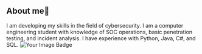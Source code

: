 ## About me👋
I am developing my skills in the field of cybersecurity. 
I am a computer engineering student with knowledge of SOC operations, basic penetration testing, and incident analysis. 
I have experience with Python, Java, C#, and SQL.
<img src="https://tryhackme-badges.s3.amazonaws.com/erdmoks.png" alt="Your Image Badge" />
<!--
**erdmoks/erdmoks** is a ✨ _special_ ✨ repository because its `README.md` (this file) appears on your GitHub profile.

Here are some ideas to get you started:

- 🔭 I’m currently working on ...
- 🌱 I’m currently learning ...
- 👯 I’m looking to collaborate on ...
- 🤔 I’m looking for help with ...
- 💬 Ask me about ...
- 📫 How to reach me: ...
- 😄 Pronouns: ...
- ⚡ Fun fact: ...
-->
